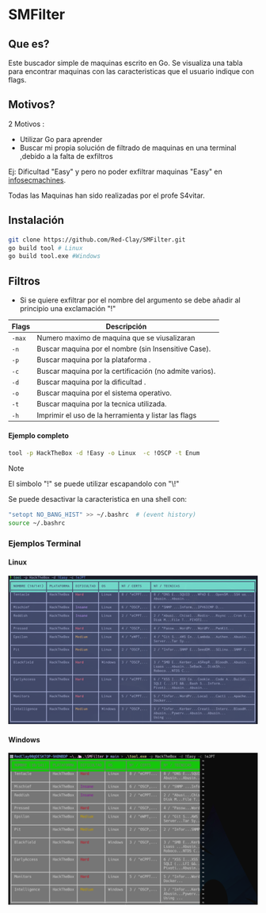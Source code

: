 # SMFilter

## Que es?

Este buscador simple de maquinas escrito en Go.
Se visualiza una tabla para encontrar maquinas con las caracteristicas que el usuario indique con flags.

## Motivos?

2 Motivos :
- Utilizar Go para aprender 
- Buscar mi propia solución de filtrado de maquinas en una terminal ,debido a la falta de exfiltros 

Ej: Dificultad "Easy" y pero no poder exfiltrar maquinas "Easy" en [infosecmachines](https://infosecmachines.io/).

Todas las Maquinas han sido realizadas por el profe S4vitar.

## Instalación

```bash
git clone https://github.com/Red-Clay/SMFilter.git
go build tool # Linux
go build tool.exe #Windows

```

## Filtros

- Si se quiere exfiltrar por el nombre del argumento se debe añadir al principio una exclamación "!"

| Flags                 | Descripción                                             |
|-----------------------|---------------------------------------------------------|
| `-max`                | Numero maximo de maquina que se viusalizaran            |
| `-n`                  | Buscar maquina por el nombre (sin Insensitive Case).    |
| `-p`                  | Buscar maquina por la plataforma .                      |           
| `-c`                  | Buscar maquina por la certificación (no admite varios). |
| `-d`                  | Buscar maquina por la dificultad .                      |
| `-o`                  | Buscar maquina por el sistema operativo.                |
| `-t`                  | Buscar maquina por la tecnica utilizada.                |
| `-h`                  | Imprimir el uso de la herramienta y listar las flags    |

#### Ejemplo completo
```bash
tool -p HackTheBox -d !Easy -o Linux  -c !OSCP -t Enum
```



> [!NOTE] 
> El simbolo "!" se puede utilizar escapandolo con "\\!"
> 
> Se puede desactivar la caracteristica en una shell con:
> ```bash
>"setopt NO_BANG_HIST" >> ~/.bashrc  # (event history) 
>source ~/.bashrc
>```

### Ejemplos Terminal
#### Linux

<p align="center">
  <img src="images/LinuxGolangTool.png" alt="LinuxTable"><br>
</p>

#### Windows

<p align="center">
  <img src="images/WindowsGolangTool.png" alt="WindowsTable"><br>
</p>


